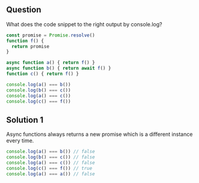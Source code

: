## Question
What does the code snippet to the right output by console.log?

```javascript
const promise = Promise.resolve()
function f() {
  return promise
}

async function a() { return f() }
async function b() { return await f() }
function c() { return f() }

console.log(a() === b())
console.log(b() === c())
console.log(a() === c())
console.log(c() === f())
```

## Solution 1
Async functions always returns a new promise which is a different instance every time.

```javascript
console.log(a() === b()) // false
console.log(b() === c()) // false
console.log(a() === c()) // false
console.log(c() === f()) // true
console.log(a() === a()) // false
```
